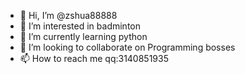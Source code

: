 - 👋 Hi, I’m @zshua88888
- 👀 I’m interested in badminton
- 🌱 I’m currently learning python
- 💞️ I’m looking to collaborate on Programming bosses
- 📫 How to reach me qq:3140851935

<!---
zshua88888/zshua88888 is a ✨ special ✨ repository because its `README.md` (this file) appears on your GitHub profile.
You can click the Preview link to take a look at your changes.
--->
